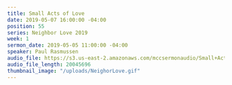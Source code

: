 ```yaml
---
title: Small Acts of Love
date: 2019-05-07 16:00:00 -04:00
position: 55
series: Neighbor Love 2019
week: 1
sermon_date: 2019-05-05 11:00:00 -04:00
speaker: Paul Rasmussen
audio_file: https://s3.us-east-2.amazonaws.com/mccsermonaudio/Small+Acts+of+Love.lite.mp3
audio_file_length: 20045696
thumbnail_image: "/uploads/NeighorLove.gif"
---
```


